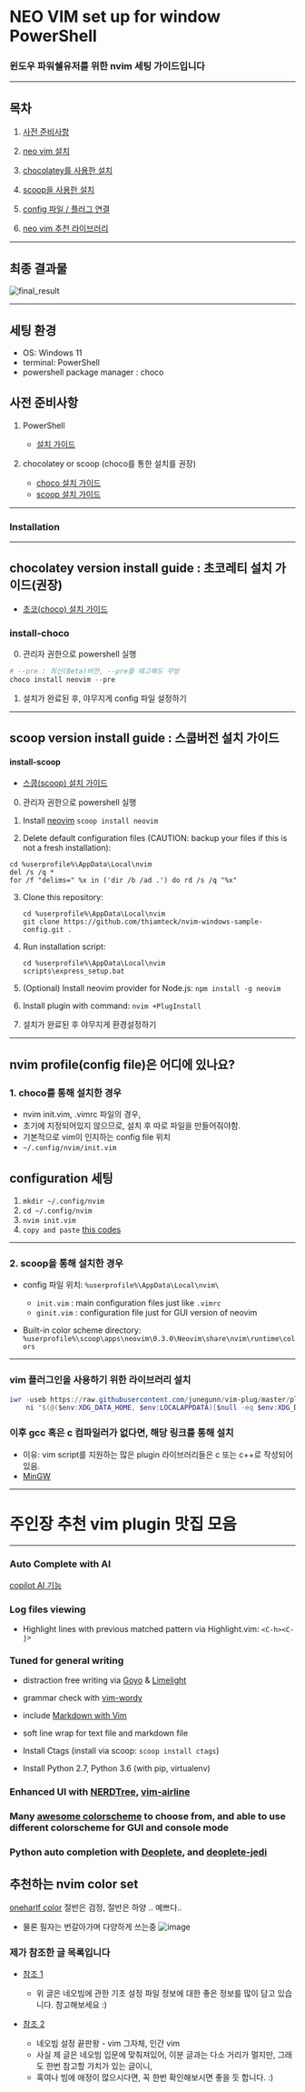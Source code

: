# NEO VIM set up for window PowerShell

### 윈도우 파워쉘유저를 위한 nvim 세팅 가이드입니다

---

## 목차

1. [사전 준비사항](#사전-준비사항)

2. [neo vim 설치](#installation)

  1. [chocolatey를 사용한 설치](#install-choco)

  2. [scoop을 사용한 설치](#install-scoop)

3. [config 파일  / 플러그 연결](#config)

4. [neo vim 추천 라이브러리](#recommend-libraries)

---

## 최종 결과물

![final_result](https://user-images.githubusercontent.com/77220824/189604483-6b59397b-e743-4703-976d-483e337bc721.png)

---

## 세팅 환경

* OS: Windows 11
* terminal: PowerShell
* powershell package manager : choco

## 사전 준비사항

1. PowerShell
   * [설치 가이드](../PowerShell/PS_GUIDE.md)

2. chocolatey or scoop (choco를 통한 설치를 권장)
   * [choco 설치 가이드](../PowerShell/docs/install_choco.md)
   * [scoop 설치 가이드](../PowerShell/docs/install_scoop.md)

---

### Installation

---

## chocolatey version install guide : 초코레티 설치 가이드(권장)

* [초코(choco) 설치 가이드](./../PowerShell/docs/install_choco.md)

### install-choco

0. 관리자 권한으로 powershell 실행

  ``` powershell
  # --pre : 최신(Beta)버전, --pre를 떼고해도 무방
  choco install neovim --pre 
  ```

1. 설치가 완료된 후, 야무지게 config 파일 설정하기

---

## scoop version install guide : 스쿱버전 설치 가이드

#### install-scoop

* [스쿱(scoop) 설치 가이드](./../PowerShell/docs/install_scoop.md)

0. 관리자 권한으로 powershell 실행

1. Install [neovim](https://github.com/neovim/neovim/wiki/Installing-Neovim)
    `scoop install neovim`

2. Delete default configuration files (CAUTION: backup your files if this is not a fresh installation):

  ```console
  cd %userprofile%\AppData\Local\nvim
  del /s /q *
  for /f "delims=" %x in ('dir /b /ad .') do rd /s /q "%x"
  ````

3. Clone this repository:

    ```console
    cd %userprofile%\AppData\Local\nvim 
    git clone https://github.com/thiamteck/nvim-windows-sample-config.git .
    ```

4. Run installation script:

    ```console
    cd %userprofile%\AppData\Local\nvim
    scripts\express_setup.bat
    ```

5. (Optional) Install neovim provider for Node.js: `npm install -g neovim`

6. Install plugin with command: `nvim +PlugInstall`

7. 설치가 완료된 후 야무지게 환경설정하기

---

## nvim profile(config file)은 어디에 있나요?

### 1. choco를 통해 설치한 경우

* nvim init.vim, .vimrc 파일의 경우,
* 초기에 지정되어있지 않으므로, 설치 후 따로 파일을 만들어줘야함.
* 기본적으로 vim이 인지하는 config file 위치
* `~/.config/nvim/init.vim`

## configuration 세팅

1. `mkdir ~/.config/nvim`
2. `cd ~/.config/nvim`
3. `nvim init.vim`
4. `copy and paste` [this codes](init.vim)

---

### 2. scoop을 통해 설치한 경우

* config 파일 위치: `%userprofile%\AppData\Local\nvim\`
  * `init.vim` : main configuration files just like `.vimrc`
  * `ginit.vim` : configuration file just for GUI version of neovim

* Built-in color scheme directory: `%userprofile%\scoop\apps\neovim\0.3.0\Neovim\share\nvim\runtime\colors`

---

### vim 플러그인을 사용하기 위한 라이브러리 설치

``` powershell
iwr -useb https://raw.githubusercontent.com/junegunn/vim-plug/master/plug.vim |`
    ni "$(@($env:XDG_DATA_HOME, $env:LOCALAPPDATA)[$null -eq $env:XDG_DATA_HOME])/nvim-data/site/autoload/plug.vim" -Force
```

### 이후 gcc 혹은 c 컴파일러가 없다면, 해당 링크를 통해 설치

* 이유: vim script를 지원하는 많은 plugin 라이브러리들은 c 또는 c++로 작성되어있음.
* [MinGW](https://sourceforge.net/projects/mingw/files/Installer/mingw-get-setup.exe/download)

---

# 주인장 추천 vim plugin 맛집 모음

---
### Auto Complete with AI
[copilot AI  기능](https://github.com/github/copilot.vim)

### Log files viewing

* Highlight lines with previous matched pattern via Highlight.vim: `<C-h><C-j>`

### Tuned for general writing

* distraction free writing via [Goyo](https://github.com/junegunn/goyo.vim) & [Limelight](https://github.com/junegunn/limelight.vim)
* grammar check with [vim-wordy](https://github.com/reedes/vim-wordy)
* include [Markdown with Vim](https://github.com/gabrielelana/vim-markdown)
* soft line wrap for text file and markdown file

* Install Ctags (install via scoop: `scoop install ctags`)
* Install Python 2.7, Python 3.6 (with pip, virtualenv)

### Enhanced UI with [NERDTree](https://github.com/scrooloose/nerdtree), [vim-airline](https://github.com/vim-airline/vim-airline)

### Many [awesome colorscheme](https://github.com/rafi/awesome-vim-colorschemes) to choose from, and able to use different colorscheme for GUI and console mode

### Python auto completion with [Deoplete](https://github.com/Shougo/deoplete.nvim), and [deoplete-jedi](https://github.com/zchee/deoplete-jedi)

## 추천하는 nvim color set

[oneharlf color](https://github.com/sonph/onehalf/tree/master/vim)
절반은 검정, 절반은 하양 .. 예쁘다..

* 물론 필자는 번갈아가며 다양하게 쓰는중
![image](https://user-images.githubusercontent.com/77220824/189599838-ad0eb148-8e03-4e75-8124-a2f529d1a5e2.png)

### 제가 참조한 글 목록입니다

* [참조 1](https://medium.com/geekculture/neovim-configuration-for-beginners-b2116dbbde84)
  * 위 글은 네오빔에 관한 기초 설정 파일 정보에 대한 좋은 정보를 많이 담고 있습니다. 참고해보세요 :)

* [참조 2](https://github.com/jdhao/nvim-config)
  * 네오빔 설정 끝판왕 - vim 그자체, 인간 vim
  * 사실 제 글은 네오빔 입문에 맞춰져있어, 이분 글과는 다소 거리가 멀지만, 그래도 한번 참고할 가치가 있는 글이니,
  * 혹여나 빔에 애정이 많으시다면, 꼭 한번 확인해보시면 좋을 듯 합니다. :)
